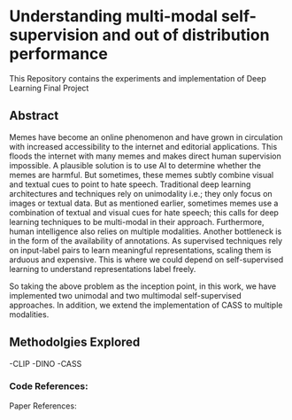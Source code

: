 # Understanding multi-modal self-supervision and out of distribution performance
This Repository contains the experiments and implementation of Deep Learning Final Project

## Abstract
Memes have become an online phenomenon and have grown in circulation with increased accessibility to the internet and editorial applications. This floods the internet with many memes and makes direct human supervision impossible. A plausible solution is to use AI to determine whether the memes are harmful. But sometimes, these memes subtly combine visual and textual cues to point to hate speech. Traditional deep learning architectures and techniques rely on unimodality i.e.; they only focus on images or textual data. But as mentioned earlier, sometimes memes use a combination of textual and visual cues for hate speech; this calls for deep learning techniques to be multi-modal in their approach. Furthermore, human intelligence also relies on multiple modalities. Another bottleneck is in the form of the availability of annotations. As supervised techniques rely on input-label pairs to learn meaningful representations, scaling them is arduous and expensive. This is where we could depend on self-supervised learning to understand representations label freely. 

So taking the above problem as the inception point, in this work, we have implemented two unimodal and two multimodal self-supervised approaches. In addition, we extend the implementation of CASS to multiple modalities.

## Methodolgies Explored
-CLIP
-DINO
-CASS

### Code References: 
Paper References:


